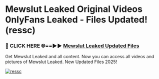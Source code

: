 # Mewslut Leaked Original Videos 0nlyFans Leaked - Files Updated! (ressc)

<h3>🔴 CLICK HERE 🌐==►► <a href="https://tinyurl.com/ms9xzufz" rel="nofollow">Mewslut Leaked Updated Files</a></h3>

Get Mewslut Leaked and all content. Now you can access all videos and pictures of Mewslut Leaked. New Updated Files 2025!

[![ressc](https://i.imgur.com/PQ7UWWw.gif)](https://tinyurl.com/ms9xzufz)
